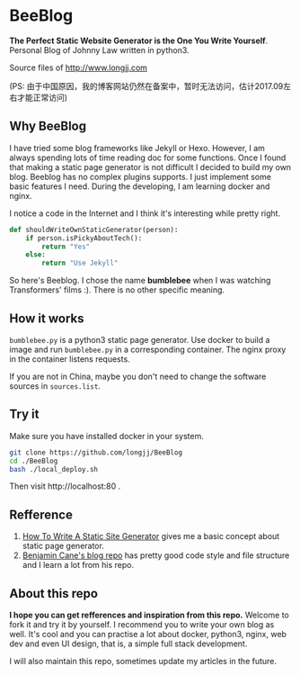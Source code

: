 # BeeBlog

**The Perfect Static Website Generator is the One You Write Yourself**. Personal Blog of Johnny Law written in python3.

Source files of http://www.longjj.com

(PS: 由于中国原因，我的博客网站仍然在备案中，暂时无法访问，估计2017.09左右才能正常访问)

## Why BeeBlog

I have tried some blog frameworks like Jekyll or Hexo. However, I am always spending lots of time reading doc for some functions. Once I found that making a static page generator is not difficult I decided to build my own blog. Beeblog has no  complex plugins supports. I just implement some basic features I need. During the developing, I am learning docker and nginx.

I notice a code in the Internet and I think it's interesting while pretty right.

```python
def shouldWriteOwnStaticGenerator(person):
    if person.isPickyAboutTech():
        return "Yes"
    else:
        return "Use Jekyll"
```

So here's Beeblog. I chose the name **bumblebee** when I was watching Transformers' films :). There is no other specific meaning.

## How it works

`bumblebee.py` is a python3 static page generator. Use docker to build a image and run `bumblebee.py` in a corresponding container. The nginx proxy in the container listens requests.

If you are not in China, maybe you don't need to change the software sources in `sources.list`.

## Try it
Make sure you have installed docker in your system.

```bash
git clone https://github.com/longjj/BeeBlog
cd ./BeeBlog
bash ./local_deploy.sh
```

Then visit http://localhost:80 .

## Refference

1. [How To Write A Static Site Generator](https://screamingatmyscreen.com/2014/5/how-to-write-a-static-site-generator/) gives me a basic concept about static page generator.
2. [Benjamin Cane's blog repo](https://github.com/madflojo/blog) has pretty good code style and file structure and I learn a lot from his repo.

## About this repo

**I hope you can get refferences and inspiration from this repo.** Welcome to fork it and try it by yourself. I recommend you to write your own blog as well. It's cool and you can practise a lot about docker, python3, nginx, web dev and even UI design, that is, a simple full stack development.

I will also maintain this repo, sometimes update my articles in the future.
